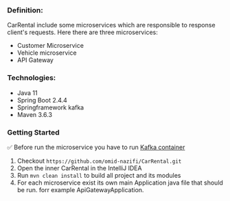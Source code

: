 ### Definition:
CarRental include some microservices which are responsible to response client's requests. 
Here there are three microservices:
 - Customer Microservice
 - Vehicle microservice
 - API Gateway

### Technologies:
- Java 11
- Spring Boot 2.4.4
- Springframework kafka
- Maven 3.6.3

### Getting Started
:white_check_mark: Before run the microservice you have to run [Kafka container](../../Kafka/README.md)
1. Checkout `https://github.com/omid-nazifi/CarRental.git`
2. Open the inner CarRental in the IntelliJ IDEA
3. Run `mvn clean install` to build all project and its modules
4. For each microservice exist its own main Application java file that should be run. forr example ApiGatewayApplication.
